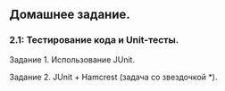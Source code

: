 ## Домашнее задание.

### 2.1: Тестирование кода и Unit-тесты.

Задание 1. Использование JUnit.

Задание 2. JUnit + Hamcrest (задача со звездочкой *).